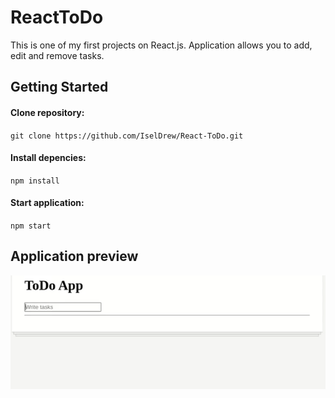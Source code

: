 # ReactToDo

This is one of my first projects on React.js. Application allows you to add, edit and remove tasks. 

## Getting Started

#### Clone repository:

`git clone https://github.com/IselDrew/React-ToDo.git`

#### Install depencies:

`npm install`

#### Start application:

`npm start`

## Application preview

![ToDo Demo](demo/demo.gif)
